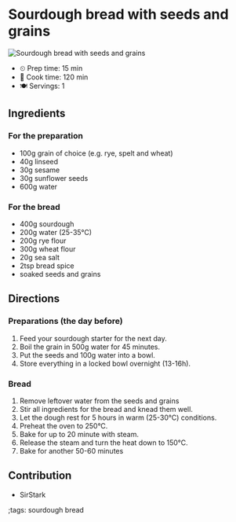 # Sourdough bread with seeds and grains

![Sourdough bread with seeds and grains](pix/sourdough-bread-with-seeds-and-grains.webp)

- ⏲ Prep time: 15 min
- 🍳 Cook time: 120 min
- 🍽 Servings: 1

## Ingredients

### For the preparation

- 100g grain of choice (e.g. rye, spelt and wheat)
- 40g linseed
- 30g sesame
- 30g sunflower seeds
- 600g water

### For the bread

- 400g sourdough
- 200g water (25-35°C)
- 200g rye flour
- 300g wheat flour
- 20g sea salt
- 2tsp bread spice
- soaked seeds and grains
  
## Directions

### Preparations (the day before)

1. Feed your sourdough starter for the next day.
2. Boil the grain in 500g water for 45 minutes.
3. Put the seeds and 100g water into a bowl.
4. Store everything in a locked bowl overnight (13-16h).

### Bread

1. Remove leftover water from the seeds and grains 
2. Stir all ingredients for the bread and knead them well.
3. Let the dough rest for 5 hours in warm (25-30°C) conditions.
4. Preheat the oven to 250°C.
5. Bake for up to 20 minute with steam.
6. Release the steam and turn the heat down to 150°C.
7. Bake for another 50-60 minutes

## Contribution

- SirStark

;tags: sourdough bread
